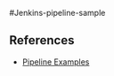 #Jenkins-pipeline-sample

## References

* [Pipeline Examples](https://jenkins.io/doc/pipeline/examples/)
